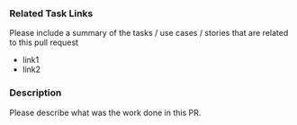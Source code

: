 ### Related Task Links

Please include a summary of the tasks / use cases / stories that are related to this pull request

- link1
- link2

### Description

Please describe what was the work done in this PR.
